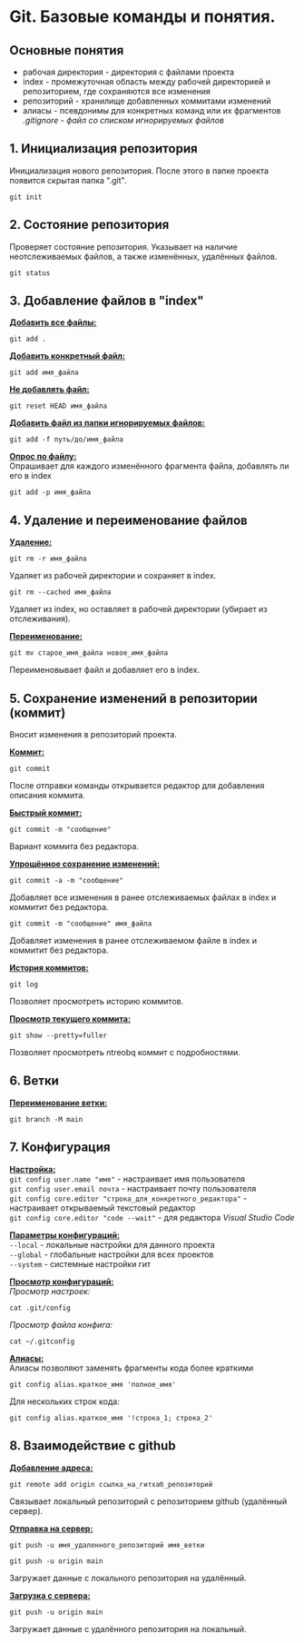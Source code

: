 # Git. Базовые команды и понятия.

## Основные понятия
- рабочая директория - директория с файлами проекта
- index - промежуточная область между рабочей директорией и репозиторием, где сохраняются все изменения
- репозиторий - хранилище добавленных коммитами изменений
- алиасы - псевдонимы для конкретных команд или их фрагментов  
*.gitignore - файл со списком игнорируемых файлов*  


## 1. Инициализация репозитория
Инициализация нового репозитория. После этого в папке проекта появится скрытая папка ".git".
```
git init
```

## 2. Состояние репозитория
Проверяет состояние репозитория. Указывает на наличие неотслеживаемых файлов, а также изменённых, удалённых файлов.
```
git status
```

## 3. Добавление файлов в "index"

<u>**Добавить все файлы:**</u>
```
git add .
```
<u>**Добавить конкретный файл:**</u>
```
git add имя_файла
```
<u>**Не добавлять файл:**</u>
```
git reset HEAD имя_файла
```
<u>**Добавить файл из папки игнорируемых файлов:**</u>
```
git add -f путь/до/имя_файла
```
<u>**Опрос по файлу:**</u>  
Опрашивает для каждого изменённого фрагмента файла, добавлять ли его в index
```
git add -p имя_файла
```

## 4. Удаление и переименование файлов
<u>**Удаление:**</u>
```
git rm -r имя_файла
```
Удаляет из рабочей директории и сохраняет в index.
```
git rm --cached имя_файла
```
Удаляет из index, но оставляет в рабочей директории (убирает из отслеживания).

<u>**Переименование:**</u>
```
git mv старое_имя_файла новое_имя_файла
```
Переименовывает файл и добавляет его в index.

## 5. Сохранение изменений в репозитории (коммит)
Вносит изменения в репозиторий проекта.

<u>**Коммит:**</u>
```
git commit
```
После отправки команды открывается редактор для добавления описания коммита.

<u>**Быстрый коммит:**</u>
```
git commit -m "сообщение"
```
Вариант коммита без редактора.

<u>**Упрощённое сохранение изменений:**</u>
```
git commit -a -m "сообщение"
```
Добавляет все изменения в ранее отслеживаемых файлах в index и коммитит без редактора.
```
git commit -m "сообщение" имя_файла
```
Добавляет изменения в ранее отслеживаемом файле в index и коммитит без редактора.

<u>**История коммитов:**</u>
```
git log
```
Позволяет просмотреть историю коммитов.

<u>**Просмотр текущего коммита:**</u>
```
git show --pretty=fuller
```
Позволяет просмотреть ntreobq коммит c подробностями.

## 6. Ветки
<u>**Переименование ветки:**</u>
```
git branch -M main
```

## 7. Конфигурация
<u>**Настройка:**</u>  
`git config user.name "имя"` - настраивает имя пользователя  
`git config user.email почта` - настраивает почту пользователя  
`git config core.editor "строка_для_конкретного_редактора"` - настраивает открываемый текстовый редактор  
`git config core.editor "code --wait"` - для редактора *Visual Studio Code*

<u>**Параметры конфигураций:**</u>  
`--local` - локальные настройки для данного проекта  
`--global` - глобальные настройки для всех проектов  
`--system` - системные настройки гит

<u>**Просмотр конфигураций:**</u>  
*Просмотр настроек:*
```
cat .git/config
```
*Просмотр файла конфига:*
```
cat ~/.gitconfig
```

<u>**Алиасы:**</u>  
Алиасы позволяют заменять фрагменты кода более краткими
```
git config alias.краткое_имя 'полное_имя'
```
Для нескольких строк кода:
```
git config alias.краткое_имя '!строка_1; строка_2'
```

## 8. Взаимодействие с github
<u>**Добавление адреса:**</u>
```
git remote add origin ссылка_на_гитхаб_репозиторий
```
Связывает локальный репозиторий с репозиторием github (удалённый сервер).

<u>**Отправка на сервер:**</u>
```
git push -u имя_удаленного_репозиторий имя_ветки
```
```
git push -u origin main
```
Загружает данные с локального репозитория на удалённый.

<u>**Загрузка с сервера:**</u>
```
git push -u origin main
```
Загружает данные с удалённого репозитория на локальный.